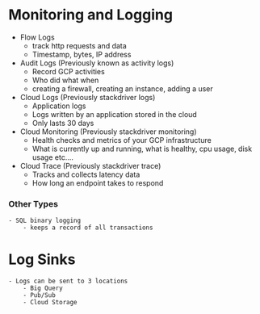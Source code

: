 # Monitoring and Logging

- Flow Logs
    - track http requests and data
    - Timestamp, bytes, IP address
- Audit Logs (Previously known as activity logs)
    - Record GCP activities
    - Who did what when
    - creating a firewall, creating an instance, adding a user
- Cloud Logs (Previously stackdriver logs)
    - Application logs
    - Logs written by an application stored in the cloud
    - Only lasts 30 days
- Cloud Monitoring (Previously stackdriver monitoring)
    - Health checks and metrics of your GCP infrastructure
    - What is currently up and running, what is healthy, cpu usage, disk usage etc....
- Cloud Trace (Previously stackdriver trace)
    - Tracks and collects latency data
    - How long an endpoint takes to respond 

### Other Types
    - SQL binary logging
        - keeps a record of all transactions

# Log Sinks
    - Logs can be sent to 3 locations
        - Big Query
        - Pub/Sub
        - Cloud Storage